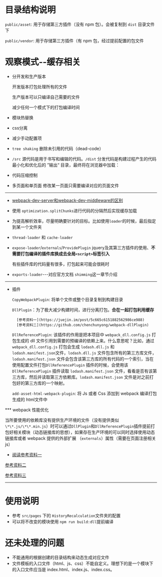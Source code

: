 # 目录结构说明

`public/asset`: 用于存储第三方插件（没有 npm 包）。会被复制到 `dist` 目录文件下

`public/vendor`: 用于存储第三方插件（有 npm 包，经过提前配置的包文件 

# 观察模式--缓存相关

* 分开发和生产版本

    开发版本打包处理所有的文件

    生产版本可以只编译自己需要的文件

    减少任何一个模式下的打包编译时间

* 模块热替换

* css分离

* 减少手动配置项

* `tree shaking` 删除未引用的代码（dead-code）

* `/src` 源代码是用于书写和编辑的代码。`/dist` 分发代码是构建过程产生的代码最小化和优化后的 ”输出“ 目录，最终将在浏览器中加载：

* 代码压缩控制

* 多页面和单页面 修改某一页面只需要编译对应的页面文件

***

* [webpack-dev-server和webpack-dev-middleware的区别](https://www.cnblogs.com/wangpenghui522/p/6826182.html)

* 使用 `optimization.splitChunks`进行代码的分隔然后实现缓存加载

* 为提高解析效率，尽量明确要针对的目标。比如使用`loader`的时候，最后指定到某一个文件夹

* `thread-loader` 和 `cache-loader`

* `expose-loader`/`externals`/`ProvidePlugin` jquery及其第三方插件的使用、**不需要打包编译的插件库换成去全局`<script>`标签引入**

    有些插件库的代码量有很多，打包起来可能会很耗时

* `exports-loader`---对应官方文档 `shimming`这一章节介绍

***

* 插件

    `CopyWebpackPlugin`: 将单个文件或整个目录复制到构建目录

    `DllPlugin`：为了极大减少构建时间，进行分离打包。**合在一起打包利用缓存**

        [参考资料一](https://juejin.im/post/5c665c6151882562986ce988)
        [参考资料二](https://github.com/chenchunyong/webpack-dllPlugin)

    `DllReferencePlugin`: 该插件的作用是把本项目中 `webpack_dll.config.js` 打包生成的 dll 文件引用到需要的预编译的依赖上来。什么意思呢？比如，通过 `webpack_dll.config.js` 打包会生成 `lodash.dll.js` 和 `lodash.manifest.json`文件，`lodash.dll.js` 文件包含所有的第三方库文件，`lodash.manifest.json` 文件会包含该第三方库的所有代码的一个索引，当在使用配置文件打包`DllReferencePlugin` 插件的时候，会使用该 `DllReferencePlugin` 插件读取 `lodash.manifest.json` 文件，看看是否有该第三方库，然后并读取第三方依赖库。`lodash.manifest.json` 文件是对之前打包好的第三方库的一个映射。

    `add-asset-html-webpack-plugin`: 将 Js 或者 Css 添加到 webpack 编译打包生成的 html文件中

*** webpack 性能优化

当所要使用的依赖库没有提供生产环境的文件（没有提供类似 `\*\*.js/\*\*.min.js`）时可以通过`DllPlugin`和`DllReferencePlugin`插件提前打包好相关模块（动态链接库的思想），如果存在生产环境的可以同时选择使用动态链接库或者 webpack 提供的外部扩展 （`externals`）属性（需要在页面注册相关js）

* [阅读参考资料一](https://juejin.im/entry/57996222128fe1005411c649)

[参考资料二](https://www.izhongxia.com/posts/44724.html#2-%E5%A4%9A%E9%A1%B5%E9%9D%A2%E5%BC%80%E5%8F%91)

[参考资料三](https://www.cnblogs.com/lvdabao/p/5944420.html)

***
# 使用说明

* 参考 `src/pages` 下的 `HistoryRecalculation`文件夹的配置
* 可以将不改变的模块使用 `npm run build:dll`提前编译

# 还未处理的问题

* 不能通用的根据创建的目录结构来动态生成对应文件
* 文件模板的入口文件（html、js、css）不能自定义。理想下的是一个模块下的入口文件应当是 index.html、index.js、index.css。